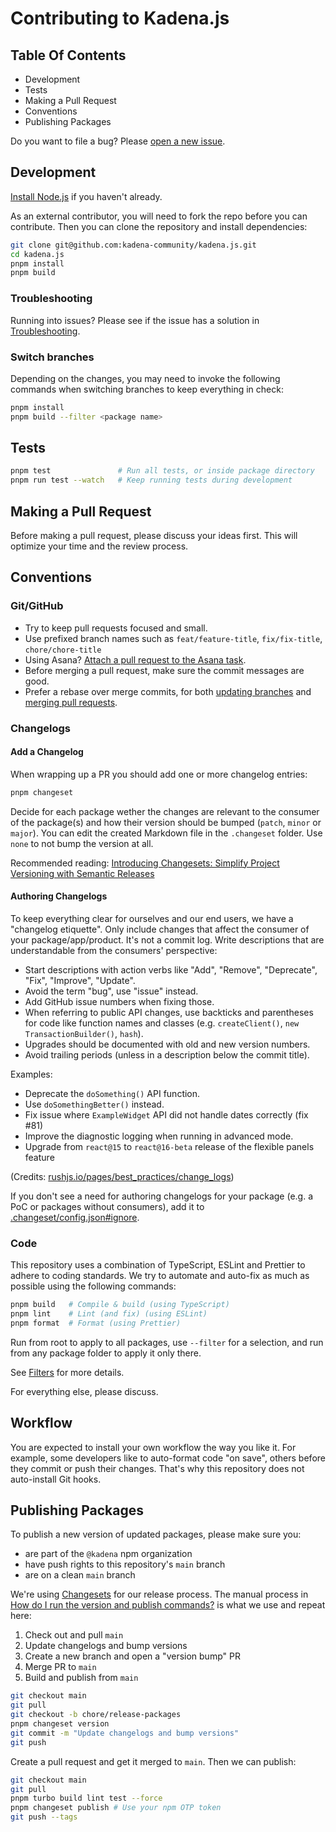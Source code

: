 # Contributing to Kadena.js

## Table Of Contents

- Development
- Tests
- Making a Pull Request
- Conventions
- Publishing Packages

Do you want to file a bug? Please [open a new issue][1].

## Development

[Install Node.js][2] if you haven't already.

As an external contributor, you will need to fork the repo before you can
contribute. Then you can clone the repository and install dependencies:

```sh
git clone git@github.com:kadena-community/kadena.js.git
cd kadena.js
pnpm install
pnpm build
```

### Troubleshooting

Running into issues? Please see if the issue has a solution in
[Troubleshooting][3].

### Switch branches

Depending on the changes, you may need to invoke the following commands when
switching branches to keep everything in check:

```sh
pnpm install
pnpm build --filter <package name>
```

## Tests

```sh
pnpm test               # Run all tests, or inside package directory
pnpm run test --watch   # Keep running tests during development
```

## Making a Pull Request

Before making a pull request, please discuss your ideas first. This will
optimize your time and the review process.

## Conventions

### Git/GitHub

- Try to keep pull requests focused and small.
- Use prefixed branch names such as `feat/feature-title`, `fix/fix-title`,
  `chore/chore-title`
- Using Asana? [Attach a pull request to the Asana task][4].
- Before merging a pull request, make sure the commit messages are good.
- Prefer a rebase over merge commits, for both [updating branches][5] and
  [merging pull requests][6].

### Changelogs

#### Add a Changelog

When wrapping up a PR you should add one or more changelog entries:

```sh
pnpm changeset
```

Decide for each package wether the changes are relevant to the consumer of the
package(s) and how their version should be bumped (`patch`, `minor` or `major`).
You can edit the created Markdown file in the `.changeset` folder. Use `none` to
not bump the version at all.

Recommended reading: [Introducing Changesets: Simplify Project Versioning with
Semantic Releases][7]

#### Authoring Changelogs

To keep everything clear for ourselves and our end users, we have a "changelog
etiquette". Only include changes that affect the consumer of your
package/app/product. It's not a commit log. Write descriptions that are
understandable from the consumers' perspective:

- Start descriptions with action verbs like "Add", "Remove", "Deprecate", "Fix",
  "Improve", "Update".
- Avoid the term "bug", use "issue" instead.
- Add GitHub issue numbers when fixing those.
- When referring to public API changes, use backticks and parentheses for code
  like function names and classes (e.g. `createClient()`,
  `new TransactionBuilder()`, `hash`).
- Upgrades should be documented with old and new version numbers.
- Avoid trailing periods (unless in a description below the commit title).

Examples:

- Deprecate the `doSomething()` API function.
- Use `doSomethingBetter()` instead.
- Fix issue where `ExampleWidget` API did not handle dates correctly (fix #81)
- Improve the diagnostic logging when running in advanced mode.
- Upgrade from `react@15` to `react@16-beta` release of the flexible panels
  feature

(Credits: [rushjs.io/pages/best_practices/change_logs][8])

If you don't see a need for authoring changelogs for your package (e.g. a PoC or
packages without consumers), add it to [.changeset/config.json#ignore][9].

### Code

This repository uses a combination of TypeScript, ESLint and Prettier to adhere
to coding standards. We try to automate and auto-fix as much as possible using
the following commands:

```sh
pnpm build   # Compile & build (using TypeScript)
pnpm lint    # Lint (and fix) (using ESLint)
pnpm format  # Format (using Prettier)
```

Run from root to apply to all packages, use `--filter` for a selection, and run
from any package folder to apply it only there.

See [Filters][10] for more details.

For everything else, please discuss.

## Workflow

You are expected to install your own workflow the way you like it. For example,
some developers like to auto-format code "on save", others before they commit or
push their changes. That's why this repository does not auto-install Git hooks.

## Publishing Packages

To publish a new version of updated packages, please make sure you:

- are part of the `@kadena` npm organization
- have push rights to this repository's `main` branch
- are on a clean `main` branch

We're using [Changesets][11] for our release process. The manual process in [How
do I run the version and publish commands?][12] is what we use and repeat here:

1.  Check out and pull `main`
2.  Update changelogs and bump versions
3.  Create a new branch and open a "version bump" PR
4.  Merge PR to `main`
5.  Build and publish from `main`

```sh
git checkout main
git pull
git checkout -b chore/release-packages
pnpm changeset version
git commit -m "Update changelogs and bump versions"
git push
```

Create a pull request and get it merged to `main`. Then we can publish:

```sh
git checkout main
git pull
pnpm turbo build lint test --force
pnpm changeset publish # Use your npm OTP token
git push --tags
```

[1]: https://github.com/kadena-community/kadena.js/issues/new/choose
[2]: https://nodejs.org/en/download/package-manager
[3]: ./docs/troubleshooting.md
[4]: https://asana.com/guide/help/api/github#gl-key
[5]:
  https://docs.github.com/en/pull-requests/collaborating-with-pull-requests/proposing-changes-to-your-work-with-pull-requests/keeping-your-pull-request-in-sync-with-the-base-branch
[6]:
  https://docs.github.com/en/pull-requests/collaborating-with-pull-requests/incorporating-changes-from-a-pull-request/merging-a-pull-request
[7]:
  https://lirantal.com/blog/introducing-changesets-simplify-project-versioning-with-semantic-releases/
[8]: https://rushjs.io/pages/best_practices/change_logs
[9]: .changeset/config.json
[10]: ./docs/pnpm-turbo-filter.md
[11]: https://github.com/changesets/changesets
[12]:
  https://github.com/changesets/changesets/blob/main/docs/automating-changesets.md#how-do-i-run-the-version-and-publish-commands
